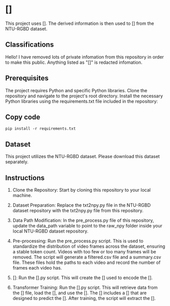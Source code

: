 # []
This project uses []. The derived information is then used to [] from the NTU-RGBD dataset.

## Classifications
Hello! I have removed lots of private infomation from this repository in order to make this public. Anything listed as "[]" is redacted infomation.

## Prerequisites
The project requires Python and specific Python libraries. Clone the repository and navigate to the project's root directory. Install the necessary Python libraries using the requirements.txt file included in the repository:

## Copy code
```pip install -r requirements.txt```
## Dataset
This project utilizes the NTU-RGBD dataset. Please download this dataset separately.

## Instructions
1. Clone the Repository: Start by cloning this repository to your local machine.

2. Dataset Preparation: Replace the txt2npy.py file in the NTU-RGBD dataset repository with the txt2npy.py file from this repository.

3. Data Path Modification: In the pre_process.py file of this repository, update the data_path variable to point to the raw_npy folder inside your local NTU-RGBD dataset repository.

4. Pre-processing: Run the pre_process.py script. This is used to standardize the distribution of video frames across the dataset, ensuring a stable token count. Videos with too few or too many frames will be removed. The script will generate a filtered.csv file and a summary.csv file. These files hold the paths to each video and record the number of frames each video has.

5. []: Run the [].py script. This will create the [] used to encode the [].

6. Transformer Training: Run the [].py script. This will retrieve data from the [] file, load the [], and use the []. The [] includes a [] that are designed to predict the []. After training, the script will extract the [].
